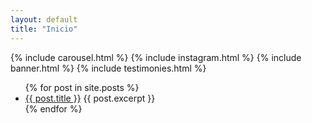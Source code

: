 ```yaml
---
layout: default
title: "Inicio"
---
```


{% include carousel.html %}
{% include instagram.html %}
{% include banner.html %}
{% include testimonies.html %}
<ul>
  {% for post in site.posts %}
    <li>
      <a href="{{ post.url }}">{{ post.title }}</a>
      {{ post.excerpt }}
    </li>
  {% endfor %}
</ul>

